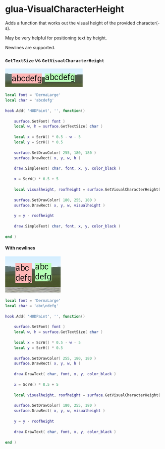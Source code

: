 # glua-VisualCharacterHeight
 Adds a function that works out the visual height of the provided character(-s).

 May be very helpful for positioning text by height.
 
 Newlines are supported.

### `GetTextSize` vs `GetVisualCharacterHeight`
![image](image.png)

```lua
local font = 'DermaLarge'
local char = 'abcdefg'

hook.Add( 'HUDPaint', '', function()

	surface.SetFont( font )
	local w, h = surface.GetTextSize( char )

	local x = ScrW() * 0.5 - w - 5
	local y = ScrH() * 0.5

	surface.SetDrawColor( 255, 180, 180 )
	surface.DrawRect( x, y, w, h )

	draw.SimpleText( char, font, x, y, color_black )

	x = ScrW() * 0.5 + 5

	local visualheight, roofheight = surface.GetVisualCharacterHeight( char, font )

	surface.SetDrawColor( 180, 255, 180 )
	surface.DrawRect( x, y, w, visualheight )

	y = y - roofheight

	draw.SimpleText( char, font, x, y, color_black )

end )
```

#### With newlines
![image](image-1.png)

```lua
local font = 'DermaLarge'
local char = 'abc\ndefg'

hook.Add( 'HUDPaint', '', function()

	surface.SetFont( font )
	local w, h = surface.GetTextSize( char )

	local x = ScrW() * 0.5 - w - 5
	local y = ScrH() * 0.5

	surface.SetDrawColor( 255, 180, 180 )
	surface.DrawRect( x, y, w, h )

	draw.DrawText( char, font, x, y, color_black )

	x = ScrW() * 0.5 + 5

	local visualheight, roofheight = surface.GetVisualCharacterHeight( char, font )

	surface.SetDrawColor( 180, 255, 180 )
	surface.DrawRect( x, y, w, visualheight )

	y = y - roofheight

	draw.DrawText( char, font, x, y, color_black )

end )
```
